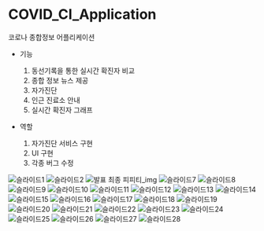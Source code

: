 # COVID_CI_Application

코로나 종합정보 어플리케이션

- 기능
  1. 동선기록을 통한 실시간 확진자 비교
  2. 종합 정보 뉴스 제공
  3. 자가진단
  4. 인근 진료소 안내
  5. 실시간 확진자 그래프

- 역할
  1. 자가진단 서비스 구현
  2. UI 구현
  3. 각종 버그 수정
  
![슬라이드1](https://user-images.githubusercontent.com/59834382/229013765-7395c64b-6bae-48a6-b2d8-27437c0b1230.JPG)
![슬라이드2](https://user-images.githubusercontent.com/59834382/229013770-e5c45349-ba05-4d54-ac1f-78586eb05bd5.JPG)
![발표 최종 피피티_img](https://user-images.githubusercontent.com/59834382/229015497-48e72268-6cc6-4f6c-b0a6-2f861f9f84a2.jpg)
![슬라이드7](https://user-images.githubusercontent.com/59834382/229013782-26932921-dbe5-44bd-a600-5e4587863ce0.JPG)
![슬라이드8](https://user-images.githubusercontent.com/59834382/229013784-0bea380f-5154-4457-b486-ac551d07c359.JPG)
![슬라이드9](https://user-images.githubusercontent.com/59834382/229013790-d5e0f01d-6b3d-4521-9d62-e38931b9887b.JPG)
![슬라이드10](https://user-images.githubusercontent.com/59834382/229013793-65e777e3-0d84-4357-8700-974f1bb137cd.JPG)
![슬라이드11](https://user-images.githubusercontent.com/59834382/229013796-f039463d-86ba-4cac-ae17-9890db3c3f13.JPG)
![슬라이드12](https://user-images.githubusercontent.com/59834382/229013798-ca79dfca-b255-4392-b436-46c5fde3bf43.JPG)
![슬라이드13](https://user-images.githubusercontent.com/59834382/229013802-9903bbc7-d2dd-4735-a766-0dc44f781574.JPG)
![슬라이드14](https://user-images.githubusercontent.com/59834382/229013804-f7a689dc-af3d-46f0-abca-39dd9bcf1f6a.JPG)
![슬라이드15](https://user-images.githubusercontent.com/59834382/229013727-f94fe7b5-e225-4d3a-a5c0-f4bfbeaa0c71.JPG)
![슬라이드16](https://user-images.githubusercontent.com/59834382/229013730-2713bd7d-1cf2-487d-a64e-4b413a6006c2.JPG)
![슬라이드17](https://user-images.githubusercontent.com/59834382/229013731-e2a521a8-c3fa-43d6-8fa7-a31e188541f6.JPG)
![슬라이드18](https://user-images.githubusercontent.com/59834382/229013735-241ec2f0-641b-4d5b-a417-fa6166b64729.JPG)
![슬라이드19](https://user-images.githubusercontent.com/59834382/229013740-4cb4d0f9-f726-465b-ae48-84a8d2ee1bff.JPG)
![슬라이드20](https://user-images.githubusercontent.com/59834382/229013742-67e8fc51-f8d2-48ae-b02f-c315efcf6b12.JPG)
![슬라이드21](https://user-images.githubusercontent.com/59834382/229013745-b3f1c181-89fc-4140-844a-105b9d6b06f9.JPG)
![슬라이드22](https://user-images.githubusercontent.com/59834382/229013746-d9ba549a-32f0-4f8c-a018-88f01a43ddce.JPG)
![슬라이드23](https://user-images.githubusercontent.com/59834382/229013750-020bbf94-ef96-4fc0-8f1c-06b55cd04784.JPG)
![슬라이드24](https://user-images.githubusercontent.com/59834382/229013753-95530542-fb55-4420-bce8-a8b5a1655154.JPG)
![슬라이드25](https://user-images.githubusercontent.com/59834382/229013755-73f6b986-8d67-4e5f-99bc-180b1c0b4449.JPG)
![슬라이드26](https://user-images.githubusercontent.com/59834382/229013757-152d3771-750f-4e05-af31-dfd0eb0d08e5.JPG)
![슬라이드27](https://user-images.githubusercontent.com/59834382/229013761-d739a947-8a74-48f6-b66f-47e0a9acd912.JPG)
![슬라이드28](https://user-images.githubusercontent.com/59834382/229013762-f890809c-be4a-4e9c-9081-4fc4d2805d94.JPG)

